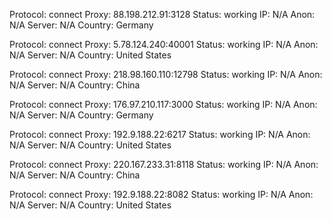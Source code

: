 Protocol: connect
Proxy: 88.198.212.91:3128
Status: working
IP: N/A
Anon: N/A
Server: N/A
Country: Germany

Protocol: connect
Proxy: 5.78.124.240:40001
Status: working
IP: N/A
Anon: N/A
Server: N/A
Country: United States

Protocol: connect
Proxy: 218.98.160.110:12798
Status: working
IP: N/A
Anon: N/A
Server: N/A
Country: China

Protocol: connect
Proxy: 176.97.210.117:3000
Status: working
IP: N/A
Anon: N/A
Server: N/A
Country: Germany

Protocol: connect
Proxy: 192.9.188.22:6217
Status: working
IP: N/A
Anon: N/A
Server: N/A
Country: United States

Protocol: connect
Proxy: 220.167.233.31:8118
Status: working
IP: N/A
Anon: N/A
Server: N/A
Country: China

Protocol: connect
Proxy: 192.9.188.22:8082
Status: working
IP: N/A
Anon: N/A
Server: N/A
Country: United States


